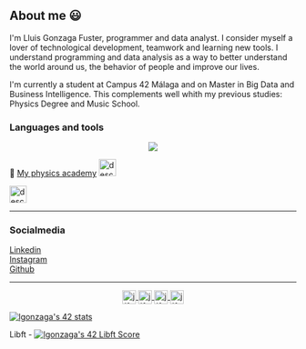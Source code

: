 ## About me :smiley:

I'm Lluis Gonzaga Fuster, programmer and data analyst. I consider myself a lover of technological development, teamwork and learning new tools. I understand programming and data analysis as a way to better understand the world around us, the behavior of people and improve our lives.

I'm currently a student at Campus 42 Málaga and on Master in Big Data and Business Intelligence. This complements well whith my previous studies: Physics Degree and Music School. 

<p align="center"> <h3>Languages and tools</h3></p> 
<p align="center">
  <a href="https://skillicons.dev">
    <img src="https://skillicons.dev/icons?i=c,fortran,cpp,javascript,r,python,mysql,mongodb,latex,linux,github,vscode" />
  </a>
</p>

<p align = "center">
 
:telescope: 
[My physics academy](https://universoclases.com) 
<img src="https://www.universoclases.com/wp-content/uploads/2021/02/8.png" alt="descripción" style="heigth:30px; width: 30px" /> 
  
<a href="https://universoclases.com" target="blank">

<img align="center" src="https://www.universoclases.com/wp-content/uploads/2021/02/8.png" alt="descripción" style="heigth:30px; width: 30px" />

</a>

---

### Socialmedia
<a href="https://www.linkedin.com/in/lluis-gonzaga-fuster-8a4815151/"> Linkedin </a> <br>
<a href="https://www.instagram.com/lluisgonzaga21/"> Instagram </a> <br>
<a href="https://github.com/LluisGonzaga21"> Github </a> <br>

---

<p align="center">

 <a href="https://github.com/LluisGonzaga21" target="blank">

  <img align="center" src="https://cdn.jsdelivr.net/npm/simple-icons@3.0.1/icons/github.svg" alt="jlferrete" height="24px" width="24px" />

 </a>

 <a href="https://www.linkedin.com/in/lluis-gonzaga-fuster-8a4815151/" target="blank">

  <img align="center" src="https://cdn.jsdelivr.net/npm/simple-icons@3.0.1/icons/linkedin.svg" alt="jlferrete" height="24px" width="24px" />

 </a>

 <a href="https://www.instagram.com/lluisgonzaga21/" target="blank">

  <img align="center" src="https://cdn.jsdelivr.net/npm/simple-icons@3.0.1/icons/instagram.svg" alt="jlferrete" height="24px" width="24px" />

 </a>
  
<a href="https://www.youtube.com/channel/UCjOqGvCG26WWFsku04XL_PA" target="blank">

<img align="center" src="https://cdn.jsdelivr.net/npm/simple-icons@3.0.1/icons/youtube.svg" alt="jlferrete" height="24px" width="24px" />

 </a>

</p>


<!--
**LluisGonzaga21/LluisGonzaga21** is a ✨ _special_ ✨ repository because its `README.md` (this file) appears on your GitHub profile.

Here are some ideas to get you started:

- 🔭 I’m currently working on ...
- 🌱 I’m currently learning ...
- 👯 I’m looking to collaborate on ...
- 🤔 I’m looking for help with ...
- 💬 Ask me about ...
- 📫 How to reach me: ...
- 😄 Pronouns: ...
- ⚡ Fun fact: ...
-->

[![lgonzaga's 42 stats](https://badge42.vercel.app/api/v2/cldhj2uth00630flfiyhg74a5/stats?cursusId=21&coalitionId=274)](https://github.com/JaeSeoKim/badge42)

Libft - [![lgonzaga's 42 Libft Score](https://badge42.vercel.app/api/v2/cldhj2uth00630flfiyhg74a5/project/2898440)](https://github.com/JaeSeoKim/badge42)
